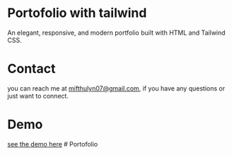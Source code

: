 # Portofolio with tailwind
An elegant, responsive, and modern portfolio built with HTML and Tailwind CSS.

# Contact
you can reach me at mifthulyn07@gmail.com, if you have any questions or just want to connect.

# Demo
[see the demo here](https://mifthulyn07.github.io/portofolio-with-tailwind/)
#   P o r t o f o l i o  
 